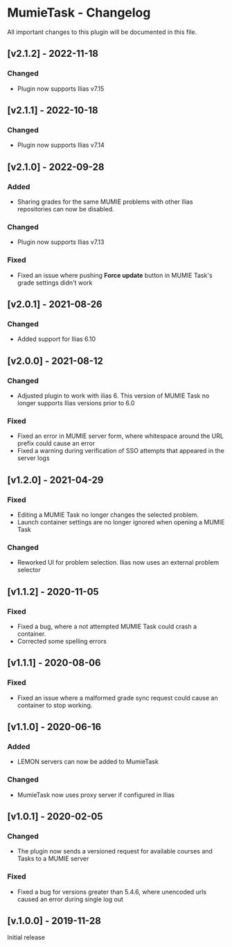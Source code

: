 # MumieTask - Changelog

All important changes to this plugin will be documented in this file.

## [v2.1.2] - 2022-11-18
### Changed
- Plugin now supports Ilias v7.15

## [v2.1.1] - 2022-10-18
### Changed
- Plugin now supports Ilias v7.14

## [v2.1.0] - 2022-09-28
### Added 
- Sharing grades for the same MUMIE problems with other Ilias repositories can now be disabled.

### Changed
- Plugin now supports Ilias v7.13

### Fixed
- Fixed an issue where pushing **Force update** button in MUMIE Task's grade settings didn't work 

## [v2.0.1] - 2021-08-26
### Changed
- Added support for Ilias 6.10

## [v2.0.0] - 2021-08-12
### Changed
- Adjusted plugin to work with ilias 6. This version of MUMIE Task no longer supports Ilias versions prior to 6.0

### Fixed
- Fixed an error in MUMIE server form, where whitespace around the URL prefix could cause an error
- Fixed a warning during verification of SSO attempts that appeared in the server logs

## [v1.2.0] - 2021-04-29
### Fixed
- Editing a MUMIE Task no longer changes the selected problem.
- Launch container settings are no longer ignored when opening a MUMIE Task

### Changed
- Reworked UI for problem selection. Ilias now uses an external problem selector

## [v1.1.2] - 2020-11-05
### Fixed
- Fixed a bug, where a not attempted MUMIE Task could crash a container.
- Corrected some spelling errors

## [v1.1.1] - 2020-08-06
### Fixed
- Fixed an issue where a malformed grade sync request could cause an container to stop working.

## [v1.1.0] - 2020-06-16
### Added
- LEMON servers can now be added to MumieTask

### Changed
- MumieTask now uses proxy server if configured in Ilias

## [v1.0.1] - 2020-02-05

### Changed
- The plugin now sends a versioned request for available courses and Tasks to a MUMIE server

### Fixed
- Fixed a bug for versions greater than 5.4.6, where unencoded urls caused an error during single log out

## [v.1.0.0] - 2019-11-28
Initial release
